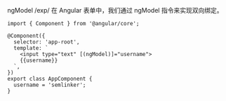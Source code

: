 ngModel/exp/在 Angular 表单中，我们通过 ngModel 指令来实现双向绑定。```import { Component } from '@angular/core';@Component({  selector: 'app-root',  template: `    <input type="text" [(ngModel)]="username">    {{username}}  `,})export class AppComponent {  username = 'semlinker';}```